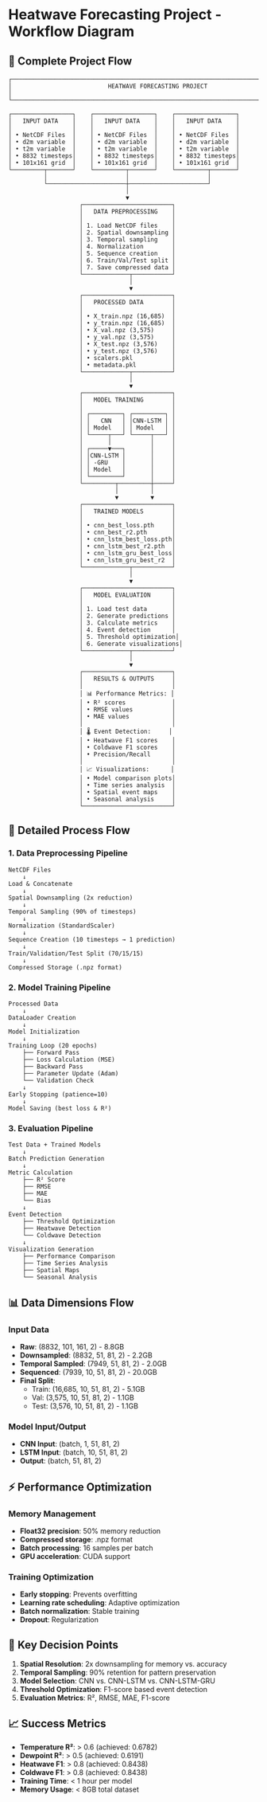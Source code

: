 # Heatwave Forecasting Project - Workflow Diagram

## 🔄 Complete Project Flow

```
┌─────────────────────────────────────────────────────────────────────────────┐
│                           HEATWAVE FORECASTING PROJECT                      │
└─────────────────────────────────────────────────────────────────────────────┘

┌─────────────────┐    ┌─────────────────┐    ┌─────────────────┐
│   INPUT DATA    │    │   INPUT DATA    │    │   INPUT DATA    │
│                 │    │                 │    │                 │
│ • NetCDF Files  │    │ • NetCDF Files  │    │ • NetCDF Files  │
│ • d2m variable  │    │ • d2m variable  │    │ • d2m variable  │
│ • t2m variable  │    │ • t2m variable  │    │ • t2m variable  │
│ • 8832 timesteps│    │ • 8832 timesteps│    │ • 8832 timesteps│
│ • 101x161 grid  │    │ • 101x161 grid  │    │ • 101x161 grid  │
└─────────┬───────┘    └─────────┬───────┘    └─────────┬───────┘
          │                      │                      │
          └──────────────────────┼──────────────────────┘
                                 │
                                 ▼
                    ┌─────────────────────────┐
                    │   DATA PREPROCESSING    │
                    │                         │
                    │ 1. Load NetCDF files    │
                    │ 2. Spatial downsampling │
                    │ 3. Temporal sampling    │
                    │ 4. Normalization        │
                    │ 5. Sequence creation    │
                    │ 6. Train/Val/Test split │
                    │ 7. Save compressed data │
                    └─────────────┬───────────┘
                                  │
                                  ▼
                    ┌─────────────────────────┐
                    │   PROCESSED DATA        │
                    │                         │
                    │ • X_train.npz (16,685)  │
                    │ • y_train.npz (16,685)  │
                    │ • X_val.npz (3,575)     │
                    │ • y_val.npz (3,575)     │
                    │ • X_test.npz (3,576)    │
                    │ • y_test.npz (3,576)    │
                    │ • scalers.pkl           │
                    │ • metadata.pkl          │
                    └─────────────┬───────────┘
                                  │
                                  ▼
                    ┌─────────────────────────┐
                    │   MODEL TRAINING        │
                    │                         │
                    │ ┌─────────┐ ┌─────────┐ │
                    │ │   CNN   │ │CNN-LSTM │ │
                    │ │ Model   │ │ Model   │ │
                    │ └─────┬───┘ └─────┬───┘ │
                    │       │           │     │
                    │ ┌─────▼───┐       │     │
                    │ │CNN-LSTM │       │     │
                    │ │ -GRU    │       │     │
                    │ │ Model   │       │     │
                    │ └─────────┘       │     │
                    └─────────┬─────────┼─────┘
                              │         │
                              ▼         ▼
                    ┌─────────────────────────┐
                    │   TRAINED MODELS        │
                    │                         │
                    │ • cnn_best_loss.pth     │
                    │ • cnn_best_r2.pth       │
                    │ • cnn_lstm_best_loss.pth│
                    │ • cnn_lstm_best_r2.pth  │
                    │ • cnn_lstm_gru_best_loss│
                    │ • cnn_lstm_gru_best_r2  │
                    └─────────────┬───────────┘
                                  │
                                  ▼
                    ┌─────────────────────────┐
                    │   MODEL EVALUATION      │
                    │                         │
                    │ 1. Load test data       │
                    │ 2. Generate predictions │
                    │ 3. Calculate metrics    │
                    │ 4. Event detection      │
                    │ 5. Threshold optimization│
                    │ 6. Generate visualizations│
                    └─────────────┬───────────┘
                                  │
                                  ▼
                    ┌─────────────────────────┐
                    │   RESULTS & OUTPUTS     │
                    │                         │
                    │ 📊 Performance Metrics: │
                    │ • R² scores             │
                    │ • RMSE values           │
                    │ • MAE values            │
                    │                         │
                    │ 🌡️ Event Detection:     │
                    │ • Heatwave F1 scores    │
                    │ • Coldwave F1 scores    │
                    │ • Precision/Recall      │
                    │                         │
                    │ 📈 Visualizations:      │
                    │ • Model comparison plots│
                    │ • Time series analysis  │
                    │ • Spatial event maps    │
                    │ • Seasonal analysis     │
                    └─────────────────────────┘
```

## 🔧 Detailed Process Flow

### 1. Data Preprocessing Pipeline
```
NetCDF Files
    ↓
Load & Concatenate
    ↓
Spatial Downsampling (2x reduction)
    ↓
Temporal Sampling (90% of timesteps)
    ↓
Normalization (StandardScaler)
    ↓
Sequence Creation (10 timesteps → 1 prediction)
    ↓
Train/Validation/Test Split (70/15/15)
    ↓
Compressed Storage (.npz format)
```

### 2. Model Training Pipeline
```
Processed Data
    ↓
DataLoader Creation
    ↓
Model Initialization
    ↓
Training Loop (20 epochs)
    ├── Forward Pass
    ├── Loss Calculation (MSE)
    ├── Backward Pass
    ├── Parameter Update (Adam)
    └── Validation Check
    ↓
Early Stopping (patience=10)
    ↓
Model Saving (best loss & R²)
```

### 3. Evaluation Pipeline
```
Test Data + Trained Models
    ↓
Batch Prediction Generation
    ↓
Metric Calculation
    ├── R² Score
    ├── RMSE
    ├── MAE
    └── Bias
    ↓
Event Detection
    ├── Threshold Optimization
    ├── Heatwave Detection
    └── Coldwave Detection
    ↓
Visualization Generation
    ├── Performance Comparison
    ├── Time Series Analysis
    ├── Spatial Maps
    └── Seasonal Analysis
```

## 📊 Data Dimensions Flow

### Input Data
- **Raw**: (8832, 101, 161, 2) - 8.8GB
- **Downsampled**: (8832, 51, 81, 2) - 2.2GB
- **Temporal Sampled**: (7949, 51, 81, 2) - 2.0GB
- **Sequenced**: (7939, 10, 51, 81, 2) - 20.0GB
- **Final Split**: 
  - Train: (16,685, 10, 51, 81, 2) - 5.1GB
  - Val: (3,575, 10, 51, 81, 2) - 1.1GB
  - Test: (3,576, 10, 51, 81, 2) - 1.1GB

### Model Input/Output
- **CNN Input**: (batch, 1, 51, 81, 2)
- **LSTM Input**: (batch, 10, 51, 81, 2)
- **Output**: (batch, 51, 81, 2)

## ⚡ Performance Optimization

### Memory Management
- **Float32 precision**: 50% memory reduction
- **Compressed storage**: .npz format
- **Batch processing**: 16 samples per batch
- **GPU acceleration**: CUDA support

### Training Optimization
- **Early stopping**: Prevents overfitting
- **Learning rate scheduling**: Adaptive optimization
- **Batch normalization**: Stable training
- **Dropout**: Regularization

## 🎯 Key Decision Points

1. **Spatial Resolution**: 2x downsampling for memory vs. accuracy
2. **Temporal Sampling**: 90% retention for pattern preservation
3. **Model Selection**: CNN vs. CNN-LSTM vs. CNN-LSTM-GRU
4. **Threshold Optimization**: F1-score based event detection
5. **Evaluation Metrics**: R², RMSE, MAE, F1-score

## 📈 Success Metrics

- **Temperature R²**: > 0.6 (achieved: 0.6782)
- **Dewpoint R²**: > 0.5 (achieved: 0.6191)
- **Heatwave F1**: > 0.8 (achieved: 0.8438)
- **Coldwave F1**: > 0.8 (achieved: 0.8438)
- **Training Time**: < 1 hour per model
- **Memory Usage**: < 8GB total dataset 